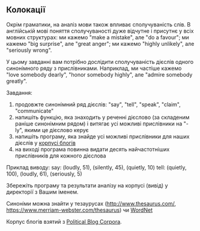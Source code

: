 ## Колокації

Окрім граматики, на аналіз мови також впливає сполучуваність слів. В англійській мові поняття сполучуваності дуже відчутне і присутнє у всіх мовних структурах: ми кажемо "make a mistake", але "do a favour"; ми кажемо "big surprise", але "great anger"; ми кажемо "highly unlikely", але "seriously wrong".

У цьому завданні вам потрібно дослідити сполучуваність дієслів одного синонімного ряду з прислівниками. Наприклад, ми частіше кажемо "love somebody dearly", "honor somebody highly", але "admire somebody greatly".

Завдання:
1. продовжте синонімний ряд дієслів: "say", "tell", "speak", "claim", "communicate"
2. напишіть функцію, яка знаходить у реченні дієслово (за складеним раніше синонімним рядом) і витягає усі можливі прислівники на "-ly", якими це дієслово керує
3. напишіть програму, яка знайде усі можливі прислівники для наших дієслів у [корпусі блогів]("blog2008.txt")
4. на виході програма повинна видати десять найчастотніших прислівників для кожного дієслова

Приклад виводу:
say: (loudly, 51), (silently, 45), (quietly, 10)
tell: (quietly, 100), (loudly, 61), (seriously, 5)

Збережіть програму та результати аналізу на корпусі (вивід) у директорії з Вашим іменем.

Синоніми можна знайти у тезаурусах (http://www.thesaurus.com/, https://www.merriam-webster.com/thesaurus) чи [WordNet](http://wordnetweb.princeton.edu/perl/webwn)

Корпус блогів взятий з [Political Blog Corpora](http://www.cs.cmu.edu/~ark/blog-data/).
